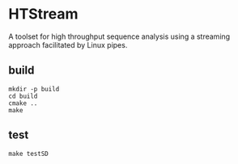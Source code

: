 # HTStream
A toolset for high throughput sequence analysis using a streaming approach facilitated by Linux pipes.


## build
```
mkdir -p build
cd build
cmake ..
make
```

## test

```
make testSD
```

